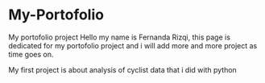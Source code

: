 # My-Portofolio
My portofolio project
Hello my name is Fernanda Rizqi, this page is dedicated for my portofolio project and i will add more and more project as time goes on.

My first project is about analysis of cyclist data that i did with python
